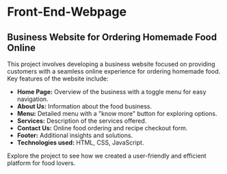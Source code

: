 # Front-End-Webpage

## Business Website for Ordering Homemade Food Online

This project involves developing a business website focused on providing customers with a seamless online experience for ordering homemade food. Key features of the website include:

- **Home Page:** Overview of the business with a toggle menu for easy navigation.
- **About Us:** Information about the food business.
- **Menu:** Detailed menu with a "know more" button for exploring options.
- **Services:** Description of the services offered.
- **Contact Us:** Online food ordering and recipe checkout form.
- **Footer:** Additional insights and solutions.
- **Technologies used:** HTML, CSS, JavaScript. 

Explore the project to see how we created a user-friendly and efficient platform for food lovers.

